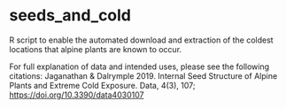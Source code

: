 # seeds_and_cold
R script to enable the automated download and extraction of the coldest locations that alpine plants are known to occur.

For full explanation of data and intended uses, please see the following citations:
Jaganathan & Dalrymple 2019. Internal Seed Structure of Alpine Plants and Extreme Cold Exposure. Data, 4(3), 107; https://doi.org/10.3390/data4030107
